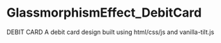 # GlassmorphismEffect_DebitCard
DEBIT CARD
A debit card design built using html/css/js and vanilla-tilt.js
